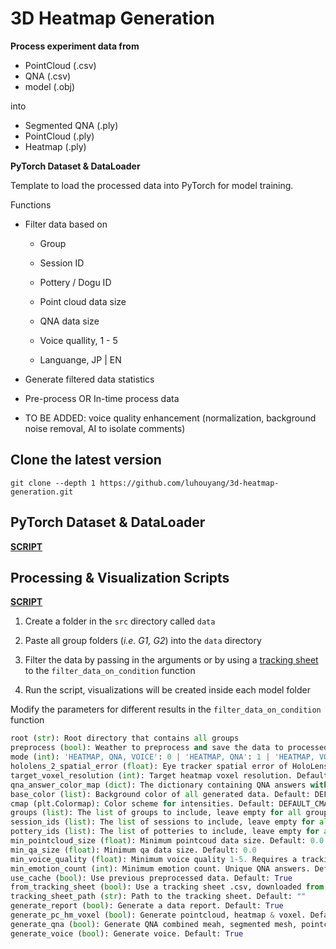 # 3D Heatmap Generation

**Process experiment data from**

- PointCloud (.csv)
- QNA (.csv)
- model (.obj) 

into

- Segmented QNA (.ply)
- PointCloud (.ply)
- Heatmap (.ply)

**PyTorch Dataset & DataLoader**

Template to load the processed data into PyTorch for model training.

Functions

- Filter data based on

    - Group

    - Session ID

    - Pottery / Dogu ID

    - Point cloud data size

    - QNA data size

    - Voice quallity, 1 - 5

    - Languange, JP | EN

- Generate filtered data statistics

- Pre-process OR In-time process data

- TO BE ADDED: voice quality enhancement (normalization, background noise removal, AI to isolate comments)

## Clone the latest version

```
git clone --depth 1 https://github.com/luhouyang/3d-heatmap-generation.git
```

## PyTorch Dataset & DataLoader

[**SCRIPT**](src/dataset/dataset.py)

## Processing & Visualization Scripts

[**SCRIPT**](src/dataset/testing_use.py)

1. Create a folder in the `src` directory called `data`

1. Paste all group folders (*i.e. G1, G2*) into the `data` directory

1. Filter the data by passing in the arguments or by using a [tracking sheet](https://docs.google.com/spreadsheets/d/1FLe6tAEtF5eAC3YXU8YLfOeI-VT83V1C/edit?usp=sharing&ouid=100175822335349725367&rtpof=true&sd=true) to the `filter_data_on_condition` function

1. Run the script, visualizations will be created inside each model folder

Modify the parameters for different results in the `filter_data_on_condition` function

```python
root (str): Root directory that contains all groups 
preprocess (bool): Weather to preprocess and save the data to processed folder. Default: True
mode (int): 'HEATMAP, QNA, VOICE': 0 | 'HEATMAP, QNA': 1 | 'HEATMAP, VOICE': 2 | 'HEATMAP': 3
hololens_2_spatial_error (float): Eye tracker spatial error of HoloLens 2. Default: DEFAULT_HOLOLENS_2_SPATIAL_ERROR
target_voxel_resolution (int): Target heatmap voxel resolution. Default: DEFAULT_TARGET_VOXEL_RESOLUTION
qna_answer_color_map (dict): The dictionary containing QNA answers with the rbg & name (color name). Default: DEFAULT_QNA_ANSWER_COLOR_MAP
base_color (list): Background color of all generated data. Default: DEFAULT_BASE_COLOR
cmap (plt.Colormap): Color scheme for intensities. Default: DEFAULT_CMAP
groups (list): The list of groups to include, leave empty for all groups. Default: []
session_ids (list): The list of sessions to include, leave empty for all sessions. Default: []
pottery_ids (list): The list of potteries to include, leave empty for all potteries. Default: []
min_pointcloud_size (float): Minimum pointcoud data size. Default: 0.0
min_qa_size (float): Minimum qa data size. Default: 0.0
min_voice_quality (float): Minimum voice quality 1-5. Requires a tracking sheet to filter. Default: 0.1
min_emotion_count (int): Minimum emotion count. Unique QNA answers. Default: 0
use_cache (bool): Use previous preprocessed data. Default: True
from_tracking_sheet (bool): Use a tracking sheet .csv, downloaded from Google Sheets (You can filter the data at Google Sheets and export the subset). Default: False
tracking_sheet_path (str): Path to the tracking sheet. Default: ""
generate_report (bool): Generate a data report. Default: True
generate_pc_hm_voxel (bool): Generate pointcloud, heatmap & voxel. Default: True
generate_qna (bool): Generate QNA combined meah, segmented mesh, pointcloud. Default: True
generate_voice (bool): Generate voice. Default: True
```
